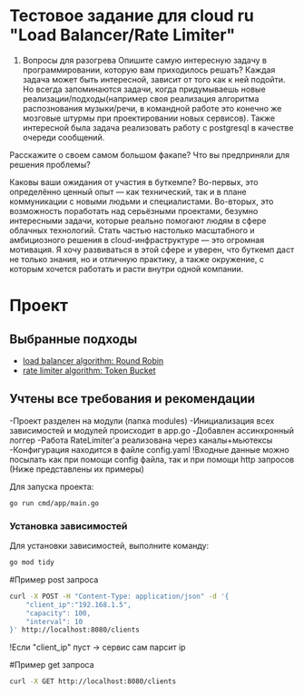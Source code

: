 # Тестовое задание для cloud ru "Load Balancer/Rate Limiter"


1. Вопросы для разогрева
Опишите самую интересную задачу в программировании, которую вам приходилось решать?
Каждая задача может быть интересной, зависит от того как к ней подойти. Но всегда запоминаются задачи, когда придумываешь новые реализации/подходы(например своя реализация алгоритма распознования музыки/речи, в командной работе это конечно же мозговые штурмы при проектировании новых сервисов). Также интересной была задача реализовать работу с postgresql в качестве очереди сообщений.

Расскажите о своем самом большом факапе? Что вы предприняли для решения проблемы?

Каковы ваши ожидания от участия в буткемпе?
Во-первых, это определённо ценный опыт — как технический, так и в плане коммуникации с новыми людьми и специалистами. Во-вторых, это возможность поработать над серьёзными проектами, безумно интересными задачи, которые реально помогают людям в сфере облачных технологий. Стать частью настолько масштабного и амбициозного решения в cloud-инфраструктуре — это огромная мотивация. Я хочу развиваться в этой сфере и уверен, что буткемп даст не только знания, но и отличную практику, а также окружение, с которым хочется работать и расти внутри одной компании.
# Проект

## Выбранные подходы
- [load balancer algorithm: Round Robin](#RoundRobin)
- [rate limiter algorithm: Token Bucket](#TokenBucket)


## Учтены все требования и рекомендации
-Проект разделен на модули (папка modules)
-Инициализация всех зависимостей и модулей происходит в app.go
-Добавлен ассинхронный логгер
-Работа RateLimiter'a реализована через каналы+мьютексы
-Конфигурация находится в файле config.yaml
!Входные данные можно посылать как при помощи config файла, так и при помощи http запросов
(Ниже представлены их примеры)

Для запуска проекта:
```golang
go run cmd/app/main.go
```
### Установка зависимостей
Для установки зависимостей, выполните команду:
```sh
go mod tidy
```
#Пример post запроса
```sh
curl -X POST -H "Content-Type: application/json" -d '{
    "client_ip":"192.168.1.5",
    "capacity": 100,
    "interval": 10
}' http://localhost:8080/clients
```
!Если "client_ip" пуст -> сервис сам парсит ip

#Пример get запроса
```sh
curl -X GET http://localhost:8080/clients
```
